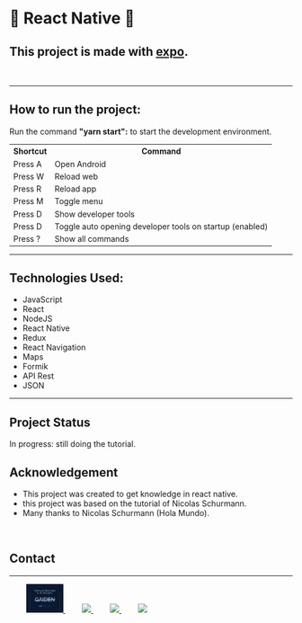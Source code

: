 <h1>📱 React Native 📱</h1>
<h2>This project is made with <a href="https://expo.dev/" target="_blank"> expo</a>.</h2>

<br>
<hr>

<h2>How to run the project:</h2>
<p>Run the command <b>"yarn start":</b> to start the development environment.</p>

<table >
	<tbody>
        <tr>
            <th>Shortcut</th>
            <th>Command</th>
        </tr>
		<tr>
			<td>Press A</td>
			<td>Open Android</td>
		</tr>
		<tr>
			<td>Press W</td>
			<td>Reload web</td>
		</tr>
		<tr>
			<td>Press R</td>
			<td>Reload app </td>
		</tr>
		<tr>
			<td>Press M</td>
			<td>Toggle menu</td>
		</tr>
		<tr>
			<td>Press D</td>
			<td>Show developer tools</td>
		</tr>
		<tr>
			<td>Press D</td>
			<td>Toggle auto opening developer tools on startup (enabled)</td>
		</tr>
		<tr>
			<td>Press ?</td>
			<td>Show all commands </td>
		</tr>
	</tbody>
</table>

<hr>

<h2>Technologies Used:</h2>
<ul>
    <li>JavaScript</li>
    <li>React</li>
    <li>NodeJS</li>
    <li>React Native</li>
    <li>Redux</li>
    <li>React Navigation</li>
    <li>Maps</li>
    <li>Formik</li>
    <li>API Rest</li>
    <li>JSON</li>
</ul>

<hr>

<h2>Project Status</h2>
<p>In progress: still doing the tutorial.</p><h2>Acknowledgement</h2>
<ul>
    <li>This project was created to get knowledge in react native.</li>
    <li>this project was based on the tutorial of Nicolas Schurmann.</li>
    <li>Many thanks to Nicolas Schurmann (Hola Mundo).</li>
</ul>

<br>
<h2>Contact</h2>
<hr>
<p>
    <span style="margin-right: 30px;"></span>
    <a href="https://www.padronjose.com">
        <img target="_blank" src="https://raw.githubusercontent.com/padronjosef/Portfolio-Assets/main/Open-graph-img.webp" style="width: 13%;">
    </a>
    <span style="margin-right: 30px;"></span>
    <a href="https://www.linkedin.com/in/padronjosef/">
        <img target="_blank" src="https://cdn.jsdelivr.net/gh/devicons/devicon/icons/linkedin/linkedin-original.svg" style="width: 10%;">
    </a>
    <span style="margin-right: 30px;"></span>
    <a href="https://github.com/padronjosef/">
        <img target="_blank" src="https://cdn.jsdelivr.net/gh/devicons/devicon/icons/github/github-original.svg" style="width: 10%;">
    </a>
    <span style="margin-right: 30px;"></span>
    <a href="https://www.facebook.com/padronjosef">
        <img target="_blank" src="https://cdn.jsdelivr.net/gh/devicons/devicon/icons/facebook/facebook-original.svg" style="width: 10%;">
    </a>
</p>
